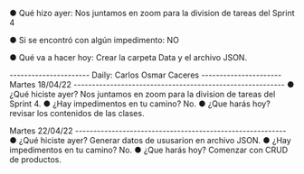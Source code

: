 
● Qué hizo ayer: Nos juntamos en zoom para la division de tareas del Sprint 4

● Si se encontró con algún impedimento: NO

● Qué va a hacer hoy: Crear la carpeta Data y el archivo JSON.


---------------------- Daily: Carlos Osmar Caceres  ----------------------
Martes 18/04/22 ----------------------------------------------------------
● ¿Qué hiciste ayer? Nos juntamos en zoom para la division de tareas del Sprint 4.
● ¿Hay impedimentos en tu camino? No.
● ¿Que harás hoy? revisar los contenidos de las clases.

Martes 22/04/22 ----------------------------------------------------------
● ¿Qué hiciste ayer? Generar datos de ususarion en archivo JSON.
● ¿Hay impedimentos en tu camino? No.
● ¿Que harás hoy? Comenzar con CRUD de productos.